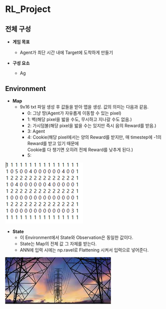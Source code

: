 # RL_Project

## 전체 구성
- **게임 목표**
  - Agent가 최단 시간 내에 Target에 도착하게 만들기

- **구성 요소**
  - Ag
 
## Environment
- **Map**
  - 9x16 txt 파일 생성 후 값들을 받아 맵을 생성. 값의 의미는 다음과 같음.<br/>
    - 0: 그냥 땅(Agent가 자유롭게 이동할 수 있는 pixel)<br/>
    - 1: 벽(해당 pixel을 밟을 수도, 무시하고 지나갈 수도 없음.)<br/>
    - 2: 가시덤불(해당 pixel을 밟을 수는 있지만 즉시 음의 Reward를 받음.)<br/>
    - 3: Agent<br/>
    - 4: Cookie(해당 pixel에서는 양의 Reward를 받지만, 매 timestep에 -1의 Reward를 받고 있기 때문에　　　　　<br/>Cookie를 다 챙기면 오히려 전체 Reward를 낮추게 된다.)
    - 5:

![poster](./916.PNG)

- **State**
  - 이 Environment에서 State와 Observation은 동일한 값이다.<br/>
  - State는 Map의 전체 값 그 자체를 받는다.<br/>
  - ANN에 입력 시에는 np.ravel로 Flattening 시켜서 입력으로 넣어준다.<br/>


![poster](./gg.jpg)
